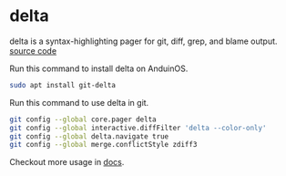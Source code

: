# delta

delta is a syntax-highlighting pager for git, diff, grep, and blame output. [source code](https://github.com/dandavison/delta)

Run this command to install delta on AnduinOS.

```bash
sudo apt install git-delta
```

Run this command to use delta in git.

```bash
git config --global core.pager delta
git config --global interactive.diffFilter 'delta --color-only'
git config --global delta.navigate true
git config --global merge.conflictStyle zdiff3
```

Checkout more usage in [docs](https://dandavison.github.io/delta/).
